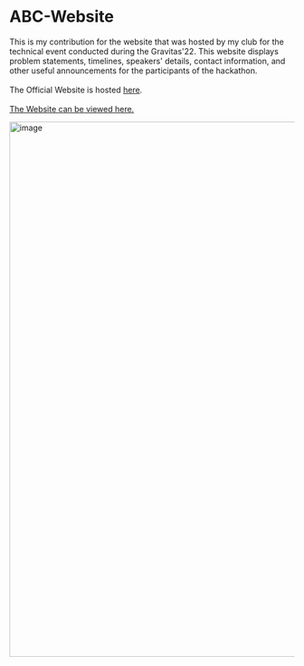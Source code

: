 # ABC-Website
This is my contribution for the website that was hosted by my club for the technical event  conducted during the Gravitas'22. This website displays problem statements, timelines, speakers' details, contact information, and other useful announcements for the participants of the hackathon.
<br> <br>The Official Website is hosted [here](https://alphabiocell.in/GRAVITAS/index.html).
<br> <br> [The Website can be viewed here.](https://hackui.netlify.app/)

<img width="946" alt="image" src="https://github.com/trunX04/ABC-Website/assets/114066865/5cc8f216-fa77-4e81-b242-40e709006d6c">
